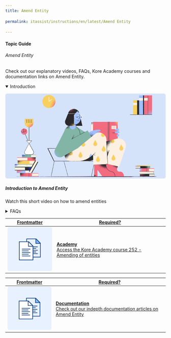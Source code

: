 ```yaml
---
title: Amend Entity

permalink: itassist/instructions/en/latest/Amend Entity

---
```

#### Topic Guide
###### Amend Entity

  Check out our explanatory videos, FAQs, Kore Academy courses and documentation links on Amend Entity.

<details class="introduction-video" open>
  <summary>Introduction
  </summary>
  
   [![Introduction to Amend Entity](images/VideoCoverImage.png)](https://drive.google.com/file/d/16iwJN53KlFx6NKHRGnD9q9XpaTLs7Eg-/preview)

  ##### Introduction to Amend Entity
  Watch this short video on how to amend entities

</details>

<details>
  <summary>FAQs
  </summary>

  <a class="doc-link" target="_blank" href="https://developer.kore.ai/docs/bots/bot-intelligence/interruption-handling-context-switching-intents/">
 
  What are interruptions and how to manage them?

</a>

<a class="doc-link" target="_blank" href="https://developer.kore.ai/docs/bots/bot-intelligence/default-dialog/#Standard_Responses">
 
  How to customize Standard Responses?

</a>


<a class="doc-link" target="_blank" href="https://developer.kore.ai/docs/bots/bot-builder-tool/dialog-task/prompt-editor/">
 
  How to use prompt editor?

</a>

</details>



<a class="doc-link" target="_blank" href="https://academy.kore.ai/learningpath/course-252-amending-of-entities">
 

| Frontmatter | Required? |
|-------------|-------------|
| ![alt text](images/docIcon.svg "Title") | **Academy**  <br /> Access the Kore Academy course 252 - Amending of entities | 


</a>


<a class="doc-link" target="_blank" href="https://developer.kore.ai/docs/bots/bot-intelligence/amend-entity/">
 

| Frontmatter | Required? |
|-------------|-------------|
| ![alt text](images/docIcon.svg "Title") | **Documentation**  <br /> Check out our indepth documentation articles on Amend Entity | 


</a>
